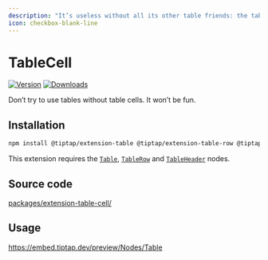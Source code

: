 ```yaml
---
description: "It’s useless without all its other table friends: the table cell."
icon: checkbox-blank-line
---
```


# TableCell
[![Version](https://img.shields.io/npm/v/@tiptap/extension-table-cell.svg?label=version)](https://www.npmjs.com/package/@tiptap/extension-table-cell)
[![Downloads](https://img.shields.io/npm/dm/@tiptap/extension-table-cell.svg)](https://npmcharts.com/compare/@tiptap/extension-table-cell?minimal=true)

Don’t try to use tables without table cells. It won’t be fun.

## Installation
```bash
npm install @tiptap/extension-table @tiptap/extension-table-row @tiptap/extension-table-header @tiptap/extension-table-cell
```

This extension requires the [`Table`](/api/nodes/table), [`TableRow`](/api/nodes/table-row) and [`TableHeader`](/api/nodes/table-header) nodes.

## Source code
[packages/extension-table-cell/](https://github.com/ueberdosis/tiptap/blob/main/packages/extension-table-cell/)

## Usage
https://embed.tiptap.dev/preview/Nodes/Table
